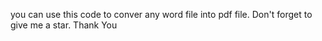 you can use this code to conver any word file into pdf file. Don't forget to give me a star.
Thank You
